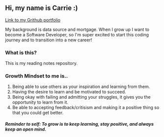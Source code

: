 ## Hi, my name is Carrie :)
[Link to my Grithub portfolio](https://carrievo.github.io/reading-notes/)

My background is data source and mortgage. When I grow up I want to become a Software Developer, so I'm super excited to start this coding journey and to transition into a new career! 

### What is this?
This is my reading notes repository.

### Growth Mindset to me is..
1.  Being able to use others as your inspiration and learning from them.
1.  Having the desire to learn and be motivated to succeed. 
1.  Being okay with failing and admitting your struggles, it gives you the opportunity to learn from it.
1.  Be able to accepting feedback/critisism and making it a positive thing so that you could get better.

##### Reminder to self: To grow is to keep learning, stay positive, and always keep an open mind.


